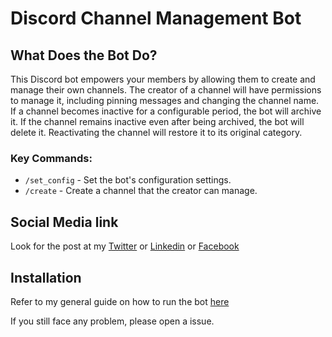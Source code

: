 # Discord Channel Management Bot

## What Does the Bot Do?

This Discord bot empowers your members by allowing them to create and manage their own channels. The creator of a channel will have permissions to manage it, including pinning messages and changing the channel name. If a channel becomes inactive for a configurable period, the bot will archive it. If the channel remains inactive even after being archived, the bot will delete it. Reactivating the channel will restore it to its original category.

### Key Commands:

- `/set_config` - Set the bot's configuration settings.
- `/create` - Create a channel that the creator can manage.

## Social Media link

Look for the post at my [Twitter](https://twitter.com/bilal_the_dev/status/1768520539155427707) or [Linkedin](https://www.linkedin.com/feed/update/urn:li:share:7174285804301651968/)
or [Facebook](https://www.facebook.com/permalink.php?story_fbid=pfbid02mXhoPTEx5YKmfP7Rzrnc2UbN12bufduivhfZSwm3Bp2A68gN3fKsDDpanCw3hL3Ul&id=61556182875591&__cft__[0]=AZXUVu8H3vFm8-mKrqog67-gftIXT58S3ewE0NZ0to1UuNNz7gmxc26Af8y_IaQYQVcxkORN1NFp0tRndFczCW55M7hv7gp5YWWIJKX9OZK_Ww&__tn__=%2CO%2CP-R)

## Installation

Refer to my general guide on how to run the bot [here](https://github.com/bilal-the-dev/How-to-run-my-discord-bots)

If you still face any problem, please open a issue.
